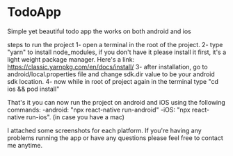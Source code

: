 # TodoApp
Simple yet beautiful todo app the works on both android and ios


steps to run the project
1- open a terminal in the root of the project.
2- type "yarn" to install node_modules, if you don't have it please install it first, it's a light weight package manager.
     Here's a link: https://classic.yarnpkg.com/en/docs/install/
3- after installation, go to android/local.properties file and change sdk.dir value to be your android sdk location. 
4- now while in root of project again in the terminal type "cd ios && pod install"


That's it you can now run the project on android and iOS using the following commands:
-android: "npx react-native run-android"
-iOS: "npx react-native run-ios". (in case you have a mac)

I attached some screenshots for each platform.
If you're having any problems running the app or have any questions please feel free to contact me anytime.
